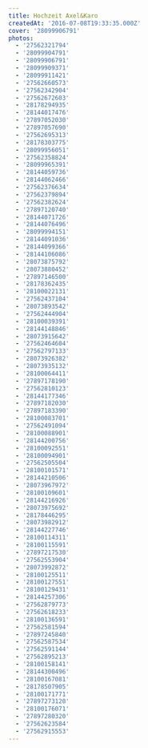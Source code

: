 ```yaml
---
title: Hochzeit Axel&Karo
createdAt: '2016-07-08T19:33:35.000Z'
cover: '28099906791'
photos:
  - '27562321794'
  - '28099904791'
  - '28099906791'
  - '28099909371'
  - '28099911421'
  - '27562660573'
  - '27562342904'
  - '27562672603'
  - '28178294935'
  - '28144017476'
  - '27897052030'
  - '27897057690'
  - '27562695313'
  - '28178303775'
  - '28099956051'
  - '27562358824'
  - '28099965391'
  - '28144059736'
  - '28144062466'
  - '27562376634'
  - '27562379894'
  - '27562382624'
  - '27897120740'
  - '28144071726'
  - '28144076496'
  - '28099994151'
  - '28144091036'
  - '28144099366'
  - '28144106086'
  - '28073875792'
  - '28073880452'
  - '27897146500'
  - '28178362435'
  - '28100022131'
  - '27562437104'
  - '28073893542'
  - '27562444904'
  - '28100039391'
  - '28144148846'
  - '28073915642'
  - '27562464604'
  - '27562797133'
  - '28073926382'
  - '28073935132'
  - '28100064411'
  - '27897178190'
  - '27562810123'
  - '28144177346'
  - '27897182030'
  - '27897183390'
  - '28100083701'
  - '27562491094'
  - '28100088901'
  - '28144200756'
  - '28100092551'
  - '28100094901'
  - '27562505504'
  - '28100101571'
  - '28144210506'
  - '28073967972'
  - '28100109601'
  - '28144216926'
  - '28073975692'
  - '28178446295'
  - '28073982912'
  - '28144227746'
  - '28100114311'
  - '28100115591'
  - '27897217530'
  - '27562553904'
  - '28073992872'
  - '28100125511'
  - '28100127551'
  - '28100129431'
  - '28144257306'
  - '27562879773'
  - '27562618233'
  - '28100136591'
  - '27562581594'
  - '27897245840'
  - '27562587534'
  - '27562591144'
  - '27562895213'
  - '28100158141'
  - '28144300496'
  - '28100167081'
  - '28178507905'
  - '28100171771'
  - '27897273120'
  - '28100176071'
  - '27897280320'
  - '27562623584'
  - '27562915553'
---
```


